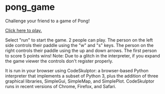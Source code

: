 # pong_game
Challenge your friend to a game of Pong!

[Click here to play.](http://py3.codeskulptor.org/#user301_AMinBEz0iR_0.py)

Select "run" to start the game. 2 people can play. The person on the left side controls their paddle using the "w" and 
"s" keys. The person on the right controls their paddle using the up and down arrows. The first person to score 5 points wins!
Note: Due to a glitch in the interpreter, if you expand the game viewer the controls don't register properly.

It is run in your browser using CodeSkulptor: a browser-based Python interpreter that implements a subset of Python 3, plus the addition of three graphical libraries, SimpleGui, SimpleMap, and SimplePlot. CodeSkulptor runs in recent versions of Chrome, Firefox, and Safari.
